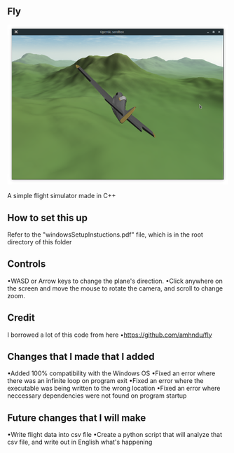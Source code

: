 Fly
-----------
![fly-screenshot](screenshot.png)

A simple flight simulator made in C++

How to set this up
-----------
Refer to the "windowsSetupInstuctions.pdf" file, which is in the root directory of this folder

Controls
-----------
•WASD or Arrow keys to change the plane's direction.
•Click anywhere on the screen and move the mouse to rotate the camera, and scroll to change zoom.

Credit
-----------
I borrowed a lot of this code from here
•https://github.com/amhndu/fly

Changes that I made that I added
-----------
•Added 100% compatibility with the Windows OS
•Fixed an error where there was an infinite loop on program exit
•Fixed an error where the executable was being written to the wrong location
•Fixed an error where neccessary dependencies were not found on program startup

Future changes that I will make
-----------
•Write flight data into csv file
•Create a python script that will analyze that csv file, and write out in English what's happening
